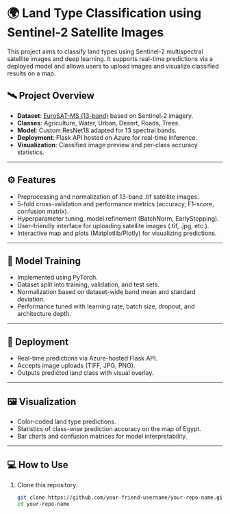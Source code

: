 # 🌍 Land Type Classification using Sentinel-2 Satellite Images

This project aims to classify land types using Sentinel-2 multispectral satellite images and deep learning. It supports real-time predictions via a deployed model and allows users to upload images and visualize classified results on a map.

## 🛰️ Project Overview

- **Dataset**: [EuroSAT-MS (13-band)](https://github.com/phelber/eurosat) based on Sentinel-2 imagery.
- **Classes**: Agriculture, Water, Urban, Desert, Roads, Trees.
- **Model**: Custom ResNet18 adapted for 13 spectral bands.
- **Deployment**: Flask API hosted on Azure for real-time inference.
- **Visualization**: Classified image preview and per-class accuracy statistics.

---

## ⚙️ Features

- Preprocessing and normalization of 13-band .tif satellite images.
- 5-fold cross-validation and performance metrics (accuracy, F1-score, confusion matrix).
- Hyperparameter tuning, model refinement (BatchNorm, EarlyStopping).
- User-friendly interface for uploading satellite images (.tif, .jpg, etc.).
- Interactive map and plots (Matplotlib/Plotly) for visualizing predictions.

---

## 🧠 Model Training

- Implemented using PyTorch.
- Dataset split into training, validation, and test sets.
- Normalization based on dataset-wide band mean and standard deviation.
- Performance tuned with learning rate, batch size, dropout, and architecture depth.

---

## 🚀 Deployment

- Real-time predictions via Azure-hosted Flask API.
- Accepts image uploads (TIFF, JPG, PNG).
- Outputs predicted land class with visual overlay.

---

## 🖼️ Visualization

- Color-coded land type predictions.
- Statistics of class-wise prediction accuracy on the map of Egypt.
- Bar charts and confusion matrices for model interpretability.

---

## 💻 How to Use

1. Clone this repository:
   ```bash
   git clone https://github.com/your-friend-username/your-repo-name.git
   cd your-repo-name
